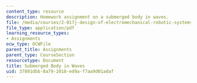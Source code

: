 ```yaml
---
content_type: resource
description: Homework assignment on a submerged body in waves.
file: /media/courses/2-017j-design-of-electromechanical-robotic-systems-fall-2009/37891dbb8a792018ed9af7aa9d01adaf_MIT2_017JF09_p42.pdf
file_type: application/pdf
learning_resource_types:
- Assignments
ocw_type: OCWFile
parent_title: Assignments
parent_type: CourseSection
resourcetype: Document
title: Submerged Body in Waves
uid: 37891dbb-8a79-2018-ed9a-f7aa9d01adaf
---
```

